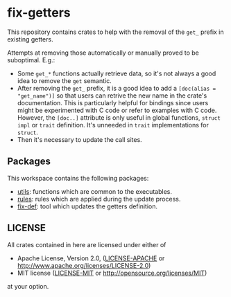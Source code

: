 # fix-getters

This repository contains crates to help with the removal of the `get_` prefix
in existing getters.

Attempts at removing those automatically or manually proved to be suboptimal.
E.g.:

- Some `get_*` functions actually retrieve data, so it's not always a good idea
  to remove the `get` semantic.
- After removing the `get_` prefix, it is a good idea to add a
  `[doc(alias = "get_name")]` so that users can retrive the new name in the
  crate's documentation. This is particularly helpful for bindings since users
  might be experimented with C code or refer to examples with C code.
  However, the `[doc..]` attribute is only useful in global functions,
  `struct` `impl` or `trait` definition. It's unneeded in `trait` implementations
  for `struct`.
- Then it's necessary to update the call sites.

## Packages

This workspace contains the following packages:

- [utils](utils/README.md): functions which are common to the executables.
- [rules](rules/README.md): rules which are applied during the update process.
- [fix-def](fix-def/README.md): tool which updates the getters definition.

## LICENSE

All crates contained in here are licensed under either of

 * Apache License, Version 2.0, ([LICENSE-APACHE](LICENSE-APACHE) or
   http://www.apache.org/licenses/LICENSE-2.0)
 * MIT license ([LICENSE-MIT](LICENSE-MIT) or
   http://opensource.org/licenses/MIT)

at your option.
